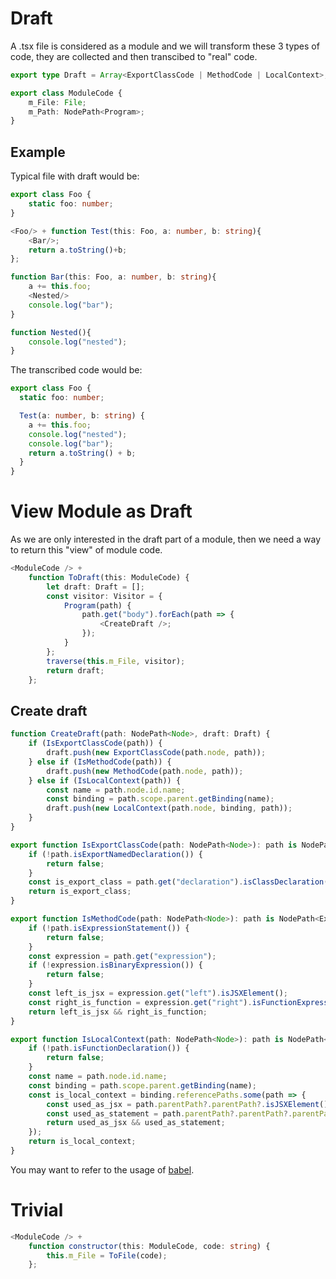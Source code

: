 # Draft

A .tsx file is considered as a module and we will transform these 3 types of code, they are collected and then transcibed to "real" code.

```typescript
export type Draft = Array<ExportClassCode | MethodCode | LocalContext>;
```

```typescript
export class ModuleCode {
    m_File: File;
    m_Path: NodePath<Program>;
}
```

## Example

Typical file with draft would be:

```typescript
export class Foo {
    static foo: number;
}

<Foo/> + function Test(this: Foo, a: number, b: string){
    <Bar/>;
    return a.toString()+b;
};

function Bar(this: Foo, a: number, b: string){
    a += this.foo;
    <Nested/>
    console.log("bar");
}

function Nested(){
    console.log("nested");
}
```

The transcribed code would be:

```typescript
export class Foo {
  static foo: number;

  Test(a: number, b: string) {
    a += this.foo;
    console.log("nested");
    console.log("bar");
    return a.toString() + b;
  }
}
```

# View Module as Draft

As we are only interested in the draft part of a module, then we need a way to return this "view" of module code.

```typescript
<ModuleCode /> +
    function ToDraft(this: ModuleCode) {
        let draft: Draft = [];
        const visitor: Visitor = {
            Program(path) {
                path.get("body").forEach(path => {
                    <CreateDraft />;
                });
            }
        };
        traverse(this.m_File, visitor);
        return draft;
    };
```

## Create draft

```typescript
function CreateDraft(path: NodePath<Node>, draft: Draft) {
    if (IsExportClassCode(path)) {
        draft.push(new ExportClassCode(path.node, path));
    } else if (IsMethodCode(path)) {
        draft.push(new MethodCode(path.node, path));
    } else if (IsLocalContext(path)) {
        const name = path.node.id.name;
        const binding = path.scope.parent.getBinding(name);
        draft.push(new LocalContext(path.node, binding, path));
    }
}
```

```typescript
export function IsExportClassCode(path: NodePath<Node>): path is NodePath<ExportNamedDeclaration> {
    if (!path.isExportNamedDeclaration()) {
        return false;
    }
    const is_export_class = path.get("declaration").isClassDeclaration();
    return is_export_class;
}
```

```typescript
export function IsMethodCode(path: NodePath<Node>): path is NodePath<ExpressionStatement> {
    if (!path.isExpressionStatement()) {
        return false;
    }
    const expression = path.get("expression");
    if (!expression.isBinaryExpression()) {
        return false;
    }
    const left_is_jsx = expression.get("left").isJSXElement();
    const right_is_function = expression.get("right").isFunctionExpression();
    return left_is_jsx && right_is_function;
}
```

```typescript
export function IsLocalContext(path: NodePath<Node>): path is NodePath<FunctionDeclaration> {
    if (!path.isFunctionDeclaration()) {
        return false;
    }
    const name = path.node.id.name;
    const binding = path.scope.parent.getBinding(name);
    const is_local_context = binding.referencePaths.some(path => {
        const used_as_jsx = path.parentPath?.parentPath?.isJSXElement();
        const used_as_statement = path.parentPath?.parentPath?.parentPath?.isExpressionStatement();
        return used_as_jsx && used_as_statement;
    });
    return is_local_context;
}
```

You may want to refer to the usage of [babel](https://github.com/jamiebuilds/babel-handbook/blob/master/translations/en/plugin-handbook.md#toc-bindings).

# Trivial

```typescript
<ModuleCode /> +
    function constructor(this: ModuleCode, code: string) {
        this.m_File = ToFile(code);
    };
```